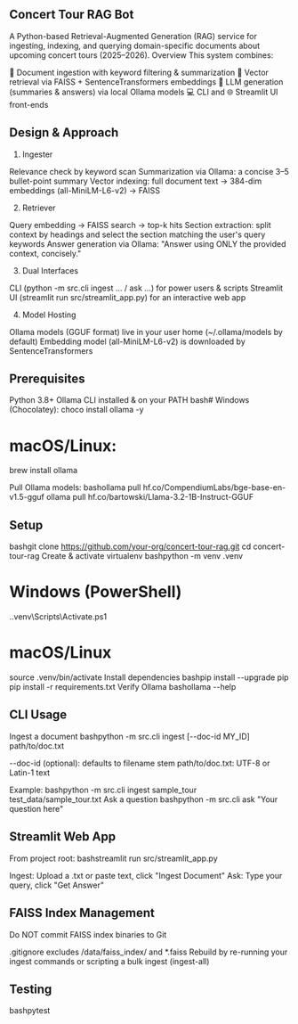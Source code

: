## Concert Tour RAG Bot
A Python-based Retrieval-Augmented Generation (RAG) service for ingesting, indexing, and querying domain-specific documents about upcoming concert tours (2025–2026).
Overview
This system combines:

📄 Document ingestion with keyword filtering & summarization
🔎 Vector retrieval via FAISS + SentenceTransformers embeddings
🤖 LLM generation (summaries & answers) via local Ollama models
💻 CLI and 🌐 Streamlit UI front-ends


## Design & Approach
1. Ingester

Relevance check by keyword scan
Summarization via Ollama: a concise 3–5 bullet-point summary
Vector indexing: full document text → 384-dim embeddings (all-MiniLM-L6-v2) → FAISS

2. Retriever

Query embedding → FAISS search → top-k hits
Section extraction: split context by headings and select the section matching the user's query keywords
Answer generation via Ollama: "Answer using ONLY the provided context, concisely."

3. Dual Interfaces

CLI (python -m src.cli ingest … / ask …) for power users & scripts
Streamlit UI (streamlit run src/streamlit_app.py) for an interactive web app

4. Model Hosting

Ollama models (GGUF format) live in your user home (~/.ollama/models by default)
Embedding model (all-MiniLM-L6-v2) is downloaded by SentenceTransformers


## Prerequisites

Python 3.8+
Ollama CLI installed & on your PATH
bash# Windows (Chocolatey):
choco install ollama -y

# macOS/Linux:
brew install ollama


Pull Ollama models:
bashollama pull hf.co/CompendiumLabs/bge-base-en-v1.5-gguf
ollama pull hf.co/bartowski/Llama-3.2-1B-Instruct-GGUF

## Setup
bashgit clone https://github.com/your-org/concert-tour-rag.git
cd concert-tour-rag
Create & activate virtualenv
bashpython -m venv .venv

# Windows (PowerShell)
.\.venv\Scripts\Activate.ps1

# macOS/Linux
source .venv/bin/activate
Install dependencies
bashpip install --upgrade pip
pip install -r requirements.txt
Verify Ollama
bashollama --help

## CLI Usage
Ingest a document
bashpython -m src.cli ingest [--doc-id MY_ID] path/to/doc.txt

--doc-id (optional): defaults to filename stem
path/to/doc.txt: UTF-8 or Latin-1 text

Example:
bashpython -m src.cli ingest sample_tour test_data/sample_tour.txt
Ask a question
bashpython -m src.cli ask "Your question here"

## Streamlit Web App
From project root:
bashstreamlit run src/streamlit_app.py

Ingest: Upload a .txt or paste text, click "Ingest Document"
Ask: Type your query, click "Get Answer"


## FAISS Index Management

Do NOT commit FAISS index binaries to Git

.gitignore excludes /data/faiss_index/ and *.faiss
Rebuild by re-running your ingest commands or scripting a bulk ingest (ingest-all)


## Testing
bashpytest